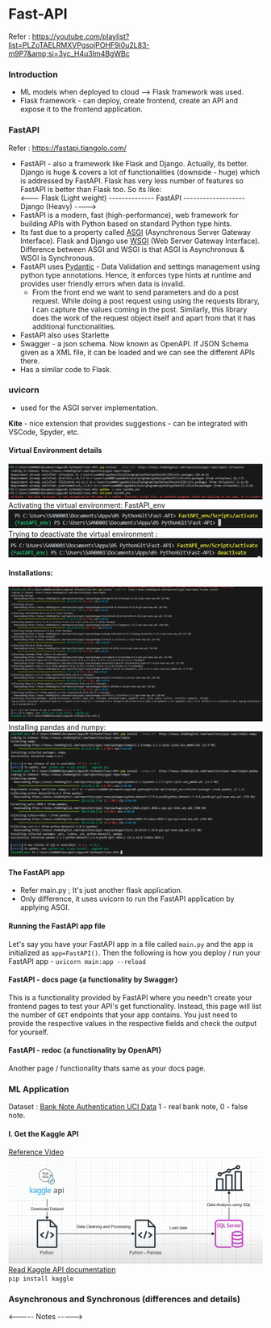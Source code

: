 # Fast-API
Refer : https://youtube.com/playlist?list=PLZoTAELRMXVPgsojPOHF9i0u2L83-m9P7&amp;si=3yc_H4u3Im4BgWBc

### Introduction
* ML models when deployed to cloud --> Flask framework was used. 
* Flask framework - can deploy, create frontend, create an API and expose it to the frontend application.

### FastAPI
Refer : https://fastapi.tiangolo.com/

* FastAPI - also a framework like Flask and Django. Actually, its better. Django is huge & covers a lot of functionalities (downside - huge) which is addressed by FastAPI. Flask has very less number of features so FastAPI is better than Flask too. So its like: <br>
<--- Flask (Light weight) -------------- FastAPI ------------------- Django (Heavy) ----> <br>
* FastAPI is a modern, fast (high-performance), web framework for building APIs with Python based on standard Python type hints.
* Its fast due to a property called [ASGI](https://asgi.readthedocs.io/en/latest/) (Asynchronous Server Gateway Interface). Flask and Django use [WSGI](https://wsgi.readthedocs.io/en/latest/what.html) (Web Server Gateway Interface). Difference between ASGI and WSGI is that ASGI is Asynchronous & WSGI is Synchronous. 
* FastAPI uses [Pydantic](https://docs.pydantic.dev/latest/) - Data Validation and settings management using python type annotations. Hence, it enforces type hints at runtime and provides user friendly errors when data is invalid.
    - From the front end we want to send parameters and do a post request. While doing a post request using using the requests library, I can capture the values coming in the post. Similarly, this library does the work of the request object itself and apart from that it has additional functionalities. 
* FastAPI also uses Starlette
* Swagger - a json schema. Now known as OpenAPI. If JSON Schema given as a XML file, it can be loaded and we can see the different APIs there. 
* Has a similar code to Flask.

### uvicorn
* used for the ASGI server implementation.

<b>Kite</b> - nice extension that provides suggestions - can be integrated with VSCode, Spyder, etc.

#### Virtual Environment details
![alt text](image.png) <br>
Activating the virtual environment: FastAPI_env
![alt text](image-1.png) <br>
Trying to deactivate the virtual environment :
![alt text](image-2.png)

#### Installations:
![alt text](image-3.png) <br>
Installing pandas and numpy: 
![alt text](image-4.png) <br>

#### The FastAPI app 
* Refer main.py ; It's just another flask application.
* Only difference, it uses uvicorn to run the FastAPI application by applying ASGI.

#### Running the FastAPI app file
Let's say you have your FastAPI app in a file called `main.py` and the app is initialized as  `app=FastAPI()`. Then the following is how you deploy / run your FastAPI app -
`uvicorn main:app --reload`

#### FastAPI - docs page {a functionality by Swagger}
This is a functionality provided by FastAPI where you needn't create your frontend pages to test your API's get functionality. Instead, this page will list the number of `GET` endpoints that your app contains. You just need to provide the respective values in the respective fields and check the output for yourself. 

#### FastAPI - redoc {a functionality by OpenAPI}
Another page / functionality thats same as your docs page. 

### ML Application
Dataset : [Bank Note Authentication UCI Data](https://www.kaggle.com/datasets/ritesaluja/bank-note-authentication-uci-data)
1 - real bank note, 0 - false note. 
#### I. Get the Kaggle API
[Reference Video](https://youtu.be/uL0-6kfiH3g?si=WlX1H6zQrw_IYMji) <br>
![alt text](image-5.png) <br>
[Read Kaggle API documentation](https://www.kaggle.com/docs/api) <br>
`pip install kaggle`



### Asynchronous and Synchronous (differences and details)

<----- Notes ----->

